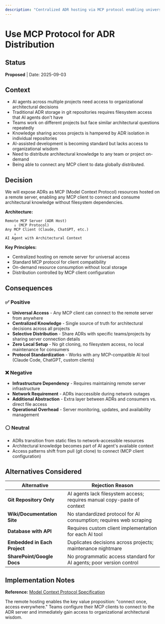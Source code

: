 ```yaml
---
description: "Centralized ADR hosting via MCP protocol enabling universal AI agent access without filesystem dependencies"
---
```


# Use MCP Protocol for ADR Distribution

## Status
**Proposed** | Date: 2025-09-03

## Context
- AI agents across multiple projects need access to organizational architectural decisions
- Traditional ADR storage in git repositories requires filesystem access that AI agents don't have
- Teams work on different projects but face similar architectural questions repeatedly
- Knowledge sharing across projects is hampered by ADR isolation in individual repositories
- AI-assisted development is becoming standard but lacks access to organizational wisdom
- Need to distribute architectural knowledge to any team or project on-demand
- Being able to connect any MCP client to data globally distributed.

## Decision
We will expose ADRs as MCP (Model Context Protocol) resources hosted on a remote server, enabling any MCP client to connect and consume architectural knowledge without filesystem dependencies.

**Architecture:**
```
Remote MCP Server (ADR Host)
    ↓ (MCP Protocol)
Any MCP Client (Claude, ChatGPT, etc.)
    ↓
AI Agent with Architectural Context
```

**Key Principles:**
- Centralized hosting on remote server for universal access
- Standard MCP protocol for client compatibility
- On-demand resource consumption without local storage
- Distribution controlled by MCP client configuration

## Consequences

### ✅ Positive
- **Universal Access** - Any MCP client can connect to the remote server from anywhere
- **Centralized Knowledge** - Single source of truth for architectural decisions across all projects
- **Selective Distribution** - Share ADRs with specific teams/projects by sharing server connection details
- **Zero Local Setup** - No git cloning, no filesystem access, no local maintenance for consumers
- **Protocol Standardization** - Works with any MCP-compatible AI tool (Claude Code, ChatGPT, custom clients)

### ❌ Negative
- **Infrastructure Dependency** - Requires maintaining remote server infrastructure
- **Network Requirement** - ADRs inaccessible during network outages
- **Additional Abstraction** - Extra layer between ADRs and consumers vs. direct file access
- **Operational Overhead** - Server monitoring, updates, and availability management

### ⚪ Neutral
- ADRs transition from static files to network-accessible resources
- Architectural knowledge becomes part of AI agent's available context
- Access patterns shift from pull (git clone) to connect (MCP client configuration)

## Alternatives Considered

| Alternative | Rejection Reason |
|-------------|------------------|
| **Git Repository Only** | AI agents lack filesystem access; requires manual copy-paste of context |
| **Wiki/Documentation Site** | No standardized protocol for AI consumption; requires web scraping |
| **Database with API** | Requires custom client implementation for each AI tool |
| **Embedded in Each Project** | Duplicates decisions across projects; maintenance nightmare |
| **SharePoint/Google Docs** | No programmatic access standard for AI agents; poor version control |

## Implementation Notes

**Reference:** [Model Context Protocol Specification](https://modelcontextprotocol.io)

The remote hosting enables the key value proposition: "connect once, access everywhere." Teams configure their MCP clients to connect to the ADR server and immediately gain access to organizational architectural wisdom.